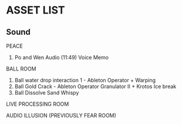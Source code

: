 # ASSET LIST
## Sound

PEACE
1. Po and Wen Audio (11:49) Voice Memo

BALL ROOM
1. Ball water drop interaction 1 - Ableton Operator + Warping 
2. Ball Gold Crack - Ableton Operator Granulator II + Krotos Ice break
3. Ball Dissolve Sand Whispy 

LIVE PROCESSING ROOM 


AUDIO ILLUSION (PREVIOUSLY FEAR ROOM)